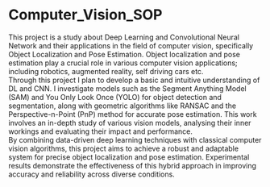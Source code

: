 # Computer_Vision_SOP
This project is a study about Deep Learning and Convolutional Neural Network and 
their applications in the field of computer vision, specifically Object Localization and 
Pose Estimation. Object localization and pose estimation play a crucial role in 
various computer vision applications; including robotics, augmented reality, self
driving cars etc.  
Through this project I plan to develop a basic and intuitive understanding of DL and 
CNN. I investigate models such as the Segment Anything Model (SAM) and You 
Only Look Once (YOLO) for object detection and segmentation, along with 
geometric algorithms like RANSAC and the Perspective-n-Point (PnP) method for 
accurate pose estimation. This work involves an in-depth study of various vision 
models, analysing their inner workings and evaluating their impact and performance.  
By combining data-driven deep learning techniques with classical computer vision 
algorithms, this project aims to achieve a robust and adaptable system for precise 
object localization and pose estimation. Experimental results demonstrate the 
effectiveness of this hybrid approach in improving accuracy and reliability across 
diverse conditions.
